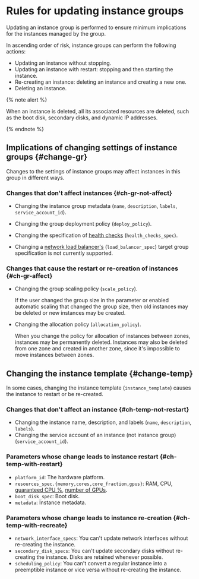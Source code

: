 # Rules for updating instance groups

Updating an instance group is performed to ensure minimum implications for the instances managed by the group.

In ascending order of risk, instance groups can perform the following actions:
* Updating an instance without stopping.
* Updating an instance with restart: stopping and then starting the instance.
* Re-creating an instance: deleting an instance and creating a new one.
* Deleting an instance.

{% note alert %}

When an instance is deleted, all its associated resources are deleted, such as the boot disk, secondary disks, and dynamic IP addresses.

{% endnote %}

## Implications of changing settings of instance groups {#change-gr}

Changes to the settings of instance groups may affect instances in this group in different ways.

### Changes that don't affect instances {#ch-gr-not-affect}

* Changing the instance group metadata (`name`, `description`, `labels`, `service_account_id`).

* Changing the group deployment policy (`deploy_policy`).

* Changing the specification of [health checks](../../../operations/instance-groups/enable-autohealing.md) (`health_checks_spec`).

* Changing a [network load balancer's](../../../../network-load-balancer/concepts/index.md) (`load_balancer_spec`) target group specification is not currently supported.

### Changes that cause the restart or re-creation of instances {#ch-gr-affect}

* Changing the group scaling policy (`scale_policy`).

   If the user changed the group size in the parameter or enabled automatic scaling that changed the group size, then old instances may be deleted or new instances may be created.

* Changing the allocation policy (`allocation_policy`).

   When you change the policy for allocation of instances between zones, instances may be permanently deleted. Instances may also be deleted from one zone and created in another zone, since it's impossible to move instances between zones.

## Changing the instance template {#change-temp}

In some cases, changing the instance template (`instance_template`) causes the instance to restart or be re-created.

### Changes that don't affect an instance {#ch-temp-not-restart}

* Changing the instance name, description, and labels (`name`, `description`, `labels`).
* Changing the service account of an instance (not instance group) (`service_account_id`).

### Parameters whose change leads to instance restart {#ch-temp-with-restart}

* `platform_id`: The hardware platform.
* `resources_spec.{memory,cores,core_fraction,gpus}`: RAM, CPU, [guaranteed CPU %](../../performance-levels.md), [number of GPUs](../../gpus.md).
* `boot_disk_spec`: Boot disk.
* `metadata`: Instance metadata.

### Parameters whose change leads to instance re-creation {#ch-temp-with-recreate}

* `network_interface_specs`: You can't update network interfaces without re-creating the instance.
* `secondary_disk_specs`: You can't update secondary disks without re-creating the instance. Disks are retained whenever possible.
* `scheduling_policy`: You can't convert a regular instance into a preemptible instance or vice versa without re-creating the instance.

